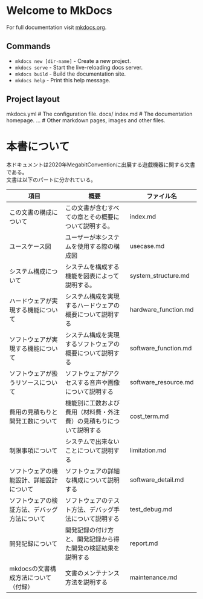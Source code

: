 # Welcome to MkDocs

For full documentation visit [mkdocs.org](https://mkdocs.org).

## Commands

* `mkdocs new [dir-name]` - Create a new project.
* `mkdocs serve` - Start the live-reloading docs server.
* `mkdocs build` - Build the documentation site.
* `mkdocs help` - Print this help message.

## Project layout

mkdocs.yml    # The configuration file.
docs/
index.md  # The documentation homepage.
...       # Other markdown pages, images and other files.


# 本書について
本ドキュメントは2020年MegabitConventionに出展する遊戯機器に関する文書である。  
文書は以下のパートに分かれている。    

| 項目 | 概要 | ファイル名 |
| ---- | ---- | ---- |
| この文書の構成について | この文書が含むすべての章とその概要について説明する。 | index.md |
| ユースケース図 | ユーザーが本システムを使用する際の構成図 | usecase.md |
| システム構成について | システムを構成する機能を図表によって説明する。 | system_structure.md |
| ハードウェアが実現する機能について | システム構成を実現するハードウェアの概要について説明する | hardware_function.md |
| ソフトウェアが実現する機能について | システム構成を実現するソフトウェアの概要について説明する | software_function.md |
| ソフトウェアが扱うリソースについて | ソフトウェアがアクセスする音声や画像について説明する | software_resource.md |
| 費用の見積もりと開発工数について | 機能別に工数および費用（材料費・外注費）の見積もりについて説明する | cost_term.md |
| 制限事項について | システムで出来ないことについて説明する | limitation.md |
| ソフトウェアの機能設計、詳細設計について | ソフトウェアの詳細な構成について説明する | software_detail.md |
| ソフトウェアの検証方法、デバッグ方法について | ソフトウェアのテスト方法、デバッグ手法について説明する | test_debug.md |
| 開発記録について | 開発記録の付け方と、開発記録から得た開発の検証結果を説明する | report.md |
| mkdocsの文書構成方法について（付録）| 文書のメンテナンス方法を説明する | maintenance.md |


